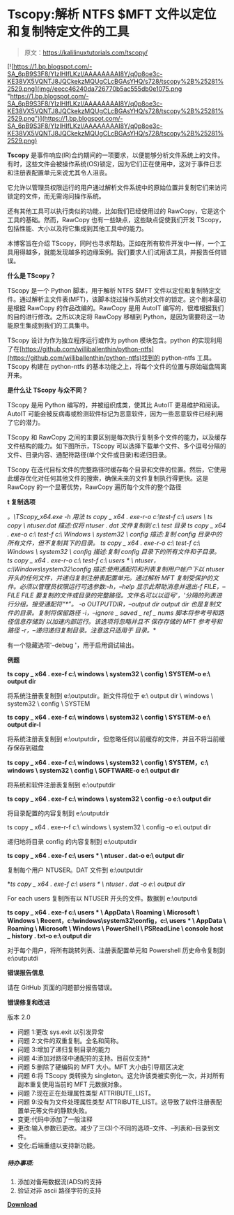 # Tscopy:解析 NTFS $MFT 文件以定位和复制特定文件的工具

> 原文：<https://kalilinuxtutorials.com/tscopy/>

[![https://1.bp.blogspot.com/-SA_6pB9S3F8/YIzIHIfLKzI/AAAAAAAAI8Y/q0p8oe3c-KE38VX5VQNTJ8JQCkekzMQUgCLcBGAsYHQ/s728/tscopy%2B%25281%2529.png](img//eecc46240da726770b5ac555db0e1075.png "https://1.bp.blogspot.com/-SA_6pB9S3F8/YIzIHIfLKzI/AAAAAAAAI8Y/q0p8oe3c-KE38VX5VQNTJ8JQCkekzMQUgCLcBGAsYHQ/s728/tscopy%2B%25281%2529.png")](https://1.bp.blogspot.com/-SA_6pB9S3F8/YIzIHIfLKzI/AAAAAAAAI8Y/q0p8oe3c-KE38VX5VQNTJ8JQCkekzMQUgCLcBGAsYHQ/s728/tscopy%2B%25281%2529.png)

**Tscopy** 是事件响应(IR)合约期间的一项要求，以便能够分析文件系统上的文件。有时，这些文件会被操作系统(OS)锁定，因为它们正在使用中，这对于事件日志和注册表配置单元来说尤其令人沮丧。

它允许以管理员权限运行的用户通过解析文件系统中的原始位置并复制它们来访问锁定的文件，而无需询问操作系统。

还有其他工具可以执行类似的功能，比如我们已经使用过的 RawCopy，它是这个工具的基础。然而，RawCopy 也有一些缺点，这些缺点促使我们开发 TScopy，包括性能、大小以及将它集成到其他工具中的能力。

本博客旨在介绍 TScopy，同时也寻求帮助。正如在所有软件开发中一样，一个工具用得越多，就能发现越多的边缘案例。我们要求人们试用该工具，并报告任何错误。

**什么是 TScopy？**

TScopy 是一个 Python 脚本，用于解析 NTFS $MFT 文件以定位和复制特定文件。通过解析主文件表(MFT)，该脚本绕过操作系统对文件的锁定。这个剧本最初是根据 RawCopy 的作品改编的。RawCopy 是用 AutoIT 编写的，很难根据我们的目的进行修改。之所以决定将 RawCopy 移植到 Python，是因为需要将这一功能原生集成到我们的工具集中。

TScopy 设计为作为独立程序运行或作为 python 模块包含。python 的实现利用了在[https://github.com/williballenthin/python-ntfs](https://github.com/williballenthin/python-ntfs)找到的 python-ntfs 工具。TScopy 构建在 python-ntfs 的基本功能之上，将每个文件的位置与原始磁盘隔离开来。

**是什么让 TScopy 与众不同？**

TScopy 是用 Python 编写的，并被组织成类，使其比 AutoIT 更易维护和阅读。AutoIT 可能会被反病毒或检测软件标记为恶意软件，因为一些恶意软件已经利用了它的潜力。

TScopy 和 RawCopy 之间的主要区别是每次执行复制多个文件的能力，以及缓存文件结构的能力。如下图所示，TScopy 可以选择下载单个文件、多个逗号分隔的文件、目录内容、通配符路径(单个文件或目录)和递归目录。

TScopy 在迭代目标文件的完整路径时缓存每个目录和文件的位置。然后，它使用此缓存优化对任何其他文件的搜索，确保未来的文件复制执行得更快。这是 RawCopy 的一个显著优势，RawCopy 遍历每个文件的整个路径

**t 复制选项**

**。\TScopy_x64.exe -h
用法
ts copy _ x64 . exe-r-o c:\test-f c:\ users \ ts copy \ ntuser.dat
描述:仅将 ntuser . dat 文件复制到 c:\ test 目录
ts copy _ x64 . exe-o c:\ test-f c:\ Windows \ system32 \ config
描述:复制 config 目录中的所有文件，但不复制其下的目录。
ts copy _ x64 . exe-r-o c:\ test-f c:\ Windows \ system32 \ config
描述:复制 config 目录下的所有文件和子目录。
ts copy _ x64 . exe-r-o c:\ test-f c:\ users * \ ntuser*，c:\Windows\system32\config 描述:使用通配符和列表复制用户帐户下以 ntuser 开头的任何文件，并递归复制注册表配置单元。通过解析 MFT 复制受保护的文件。必须以管理员权限运行可选参数:-h，–help 显示此帮助消息并退出-f FILE，–FILE FILE 要复制的文件或目录的完整路径。文件名可以以逗号'，'分隔的列表进行分组。接受通配符“*”。
-o OUTPUTDIR，–output dir output dir
也是复制文件的目录。复制将保留路径
-i，–ignore _ saved _ ref _ nums
脚本将参考号和路径信息存储到
以加速内部运行。该选项将忽略并且不
保存存储的 MFT 参考号和路径
-r，–递归递归复制目录。注意这只适用于
目录。**

有一个隐藏选项'–debug '，用于启用调试输出。

**例题**

**ts copy _ x64 . exe-f c:\ windows \ system32 \ config \ SYSTEM-o e:\ output di**r

将系统注册表复制到 e:\outputdir。新文件将位于 e:\ output dir \ windows \ system32 \ config \ SYSTEM

**ts copy _ x64 . exe-f c:\ windows \ system32 \ config \ SYSTEM-o e:\ output dir-I**

将系统注册表复制到 e:\outputdir，但忽略任何以前缓存的文件，并且不将当前缓存保存到磁盘

**ts copy _ x64 . exe-f c:\ windows \ system32 \ config \ SYSTEM，c:\ windows \ system32 \ config \ SOFTWARE-o e:\ output dir**

将系统和软件注册表复制到 e:\outputdir

**ts copy _ x64 . exe-f c:\ windows \ system32 \ config \-o e:\ output dir**

将目录配置的内容复制到 e:\outputdir

ts copy _ x64 . exe-r-f c:\ windows \ system32 \ config \-o e:\ output dir

递归地将目录 config 的内容复制到 e:\outputdir

**ts copy _ x64 . exe-f c:\ users * \ ntuser . dat-o e:\ output dir**

复制每个用户 NTUSER。DAT 文件到 e:\outputdir

**ts copy _ x64 . exe-f c:\ users * \ ntuser . dat *-o e:\ output dir**

For each users 复制所有以 NTUSER 开头的文件。数据到 e:\outputdi

**ts copy _ x64 . exe-f c:\ users * \ AppData \ Roaming \ Microsoft \ Windows \ Recent，c:\windows\system32\config，c:\ users * \ AppData \ Roaming \ Microsoft \ Windows \ PowerShell \ PSReadLine \ console host _ history . txt-o e:\ output dir**

对于每个用户，将所有跳转列表、注册表配置单元和 Powershell 历史命令复制到 e:\outputdi

**错误报告信息**

请在 GitHub 页面的问题部分报告错误。

**错误修复和改进**

版本 2.0

*   问题 1:更改 sys.exit 以引发异常
*   问题 2:文件的双重复制。全名和简称。
*   问题 3:增加了递归复制目录的能力
*   问题 4:添加对路径中通配符的支持。目前仅支持*
*   问题 5:删除了硬编码的 MFT 大小。MFT 大小由引导扇区决定
*   问题 6:将 TScopy 类转换为 singleton。这允许该类被实例化一次，并对所有副本重复使用当前的 MFT 元数据对象。
*   问题 7:现在正在处理属性类型 ATTRIBUTE_LIST。
*   问题 9:没有为文件处理属性类型 ATTRIBUTE_LIST。这导致了软件注册表配置单元等文件的静默失败。
*   变更:代码中添加了一般注释
*   更改:输入参数已更改。减少了三(3)个不同的选项–文件、–列表和–目录到文件。
*   变化:后端重组以支持新功能。

##### **待办事项:**

1.  添加对备用数据流(ADS)的支持
2.  验证对非 ascii 路径字符的支持

[**Download**](https://github.com/trustedsec/tscopy)
